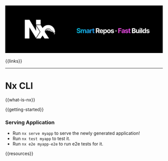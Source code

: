 <p align="center"><img src="https://raw.githubusercontent.com/nrwl/nx/master/images/nx.png" width="600"></p>

{{links}}

<hr>

# Nx CLI

{{what-is-nx}}

{{getting-started}}

### Serving Application

- Run `nx serve myapp` to serve the newly generated application!
- Run `nx test myapp` to test it.
- Run `nx e2e myapp-e2e` to run e2e tests for it.

{{resources}}
